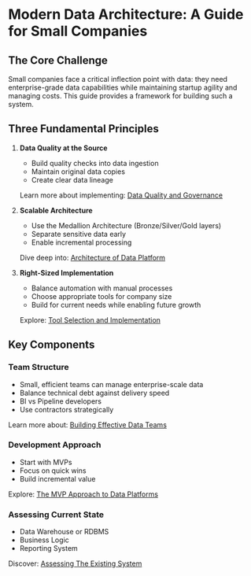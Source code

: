 # Modern Data Architecture: A Guide for Small Companies

## The Core Challenge
Small companies face a critical inflection point with data: they need enterprise-grade data capabilities while maintaining startup agility and managing costs. This guide provides a framework for building such a system.

## Three Fundamental Principles
1. **Data Quality at the Source**
   - Build quality checks into data ingestion
   - Maintain original data copies
   - Create clear data lineage

   Learn more about implementing: [Data Quality and Governance](./DataQualityAndGovernance.html)

2. **Scalable Architecture**
   - Use the Medallion Architecture (Bronze/Silver/Gold layers)
   - Separate sensitive data early
   - Enable incremental processing

   Dive deep into: [Architecture of Data Platform](./ArchitectureofDataPlatform.html)

3. **Right-Sized Implementation**
   - Balance automation with manual processes
   - Choose appropriate tools for company size
   - Build for current needs while enabling future growth

   Explore: [Tool Selection and Implementation](./TBD.md)

## Key Components

### Team Structure
- Small, efficient teams can manage enterprise-scale data
- Balance technical debt against delivery speed
- BI vs Pipeline developers
- Use contractors strategically

Learn more about: [Building Effective Data Teams](./TBD.md)

### Development Approach
- Start with MVPs
- Focus on quick wins
- Build incremental value

Explore: [The MVP Approach to Data Platforms](./TBD.md)

### Assessing Current State
- Data Warehouse or RDBMS
- Business Logic
- Reporting System

Discover: [Assessing The Existing System](./TBD.md)
